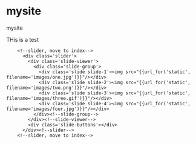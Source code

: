 # mysite
mysite

THis is a test

        <!--slider, move to index-->
          <div class='slider'>
            <div class='slide-viewer'>
              <div class='slide-group'>
                <div class='slide slide-1'><img src="{{url_for('static', filename='images/one.jpg')}}"/></div>
                <div class='slide slide-2'><img src="{{url_for('static', filename='images/two.png')}}"/></div>
                <div class='slide slide-3'><img src="{{url_for('static', filename='images/three.gif')}}"/></div>
                <div class='slide slide-4'><img src="{{url_for('static', filename='images/four.jpg')}}"/></div>
              </div><!--slide-group-->
            </div><!--slide-viewer-->
            <div class='slide-buttons'></div>
          </div><!--slider-->
        <!--slider, move to index-->